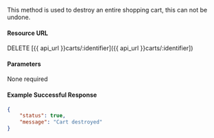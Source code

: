 This method is used to destroy an entire shopping cart, this can not be undone.


#### Resource URL
DELETE [{{ api_url }}carts/:identifier]({{ api_url }}carts/:identifier])


#### Parameters
None required

<!--code-->
#### Example Successful Response
``` json
{
    "status": true,
    "message": "Cart destroyed"
}
```
<!--/code-->